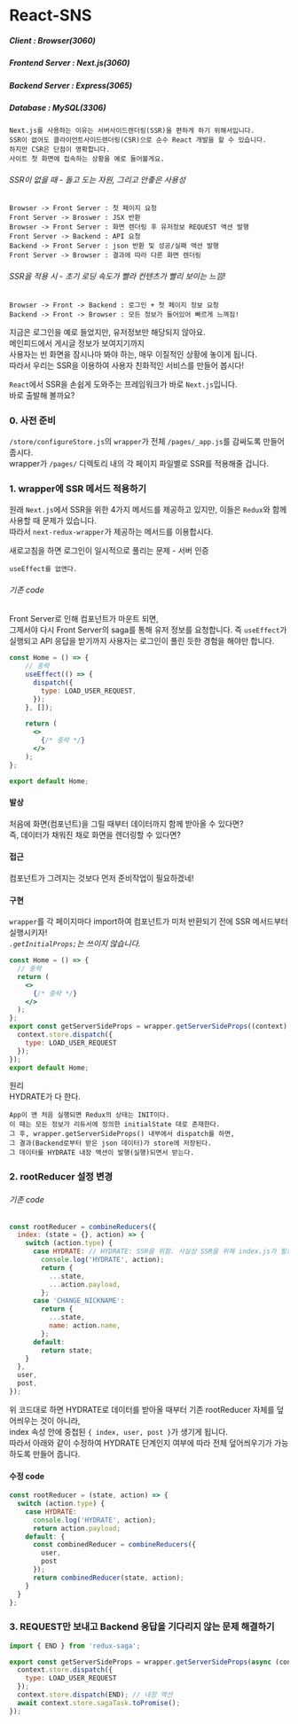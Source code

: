 # React-SNS

##### Client : Browser(3060)
##### Frontend Server : Next.js(3060)
##### Backend Server : Express(3065)
##### Database : MySQL(3306)

```
Next.js를 사용하는 이유는 서버사이드렌더링(SSR)을 편하게 하기 위해서입니다.
SSR이 없어도 클라이언트사이드렌더링(CSR)으로 순수 React 개발을 할 수 있습니다.
하지만 CSR은 단점이 명확합니다.
사이트 첫 화면에 접속하는 상황을 예로 들어볼게요.
```

###### SSR이 없을 때 - 돌고 도는 자원, 그리고 안좋은 사용성
```
Browser -> Front Server : 첫 페이지 요청
Front Server -> Broswer : JSX 반환
Browser -> Front Server : 화면 렌더링 후 유저정보 REQUEST 액션 발행
Front Server -> Backend : API 요청
Backend -> Front Server : json 반환 및 성공/실패 액션 발행
Front Server -> Browser : 결과에 따라 다른 화면 렌더링
```

###### SSR을 적용 시 - 초기 로딩 속도가 빨라 컨텐츠가 빨리 보이는 느낌!
```
Browser -> Front -> Backend : 로그인 + 첫 페이지 정보 요청
Backend -> Front -> Browser : 모든 정보가 들어있어 빠르게 느껴짐!
```

지금은 로그인을 예로 들었지만, 유저정보만 해당되지 않아요.  
메인피드에서 게시글 정보가 보여지기까지  
사용자는 빈 화면을 잠시나마 봐야 하는, 매우 이질적인 상황에 놓이게 됩니다.  
따라서 우리는 SSR을 이용하여 사용자 친화적인 서비스를 만들어 봅시다!

`React`에서 SSR을 손쉽게 도와주는 프레임워크가 바로 `Next.js`입니다.  
바로 출발해 볼까요?

### 0. 사전 준비
`/store/configureStore.js`의 `wrapper`가 전체 `/pages/_app.js`를 감싸도록 만들어 줍시다.  
wrapper가 `/pages/` 디렉토리 내의 각 페이지 파일별로 SSR를 적용해줄 겁니다.

### 1. wrapper에 SSR 메서드 적용하기
원래 `Next.js`에서 SSR을 위한 4가지 메서드를 제공하고 있지만, 이들은 `Redux`와 함께 사용할 때 문제가 있습니다.  
따라서 `next-redux-wrapper`가 제공하는 메서드를 이용합시다.  

새로고침을 하면 로그인이 일시적으로 풀리는 문제 - 서버 인증

```
useEffect를 없앤다.
```

###### 기존 code  
Front Server로 인해 컴포넌트가 마운트 되면,  
그제서야 다시 Front Server의 saga를 통해 유저 정보를 요청합니다.
즉 `useEffect`가 실행되고 API 응답을 받기까지 사용자는 로그인이 풀린 듯한 경험을 해야만 합니다. 
```jsx
const Home = () => {
    // 중략
    useEffect(() => {
      dispatch({
        type: LOAD_USER_REQUEST,
      });
    }, []);
    
    return (
      <>
        {/* 중략 */}
      </>
    );
};

export default Home;
```

#### 발상  
처음에 화면(컴포넌트)을 그릴 때부터 데이터까지 함께 받아올 수 있다면?  
즉, 데이터가 채워진 채로 화면을 렌더링할 수 있다면?

#### 접근  
컴포넌트가 그려지는 것보다 먼저 준비작업이 필요하겠네!

#### 구현  
`wrapper`를 각 페이지마다 import하여 컴포넌트가 미처 반환되기 전에 SSR 메서드부터 실행시키자!  
*`.getInitialProps;`는 쓰이지 않습니다.*
```jsx
const Home = () => {
  // 중략
  return (
    <>
      {/* 중략 */}
    </>
  );
};
export const getServerSideProps = wrapper.getServerSideProps((context) => {
  context.store.dispatch({
    type: LOAD_USER_REQUEST
  });
});
export default Home;
```

원리  
HYDRATE가 다 한다.
```
App이 맨 처음 실행되면 Redux의 상태는 INIT이다.
이 때는 모든 정보가 리듀서에 정의한 initialState 대로 존재한다.
그 후, wrapper.getServerSideProps() 내부에서 dispatch를 하면,
그 결과(Backend로부터 받은 json 데이터)가 store에 저장된다.
그 데이터를 HYDRATE 내장 액션이 발행(실행)되면서 받는다. 
```

### 2. rootReducer 설정 변경

###### 기존 code

```js
const rootReducer = combineReducers({
  index: (state = {}, action) => {
    switch (action.type) {
      case HYDRATE: // HYDRATE: SSR을 위함. 사실상 SSR을 위해 index.js가 필요.
        console.log('HYDRATE', action);
        return {
          ...state,
          ...action.payload,
        };
      case 'CHANGE_NICKNAME':
        return {
          ...state,
          name: action.name,
        };
      default:
        return state;
    }
  },
  user,
  post,
});
```

위 코드대로 하면 HYDRATE로 데이터를 받아올 때부터 기존 rootReducer 자체를 덮어씌우는 것이 아니라,  
index 속성 안에 중첩된 `{ index, user, post }`가 생기게 됩니다.  
따라서 아래와 같이 수정하여 HYDRATE 단계인지 여부에 따라 전체 덮어씌우기가 가능하도록 만들어 줍니다.

#### 수정 code
```js
const rootReducer = (state, action) => {
  switch (action.type) {
    case HYDRATE:
      console.log('HYDRATE', action);
      return action.payload;
    default: {
      const combinedReducer = combineReducers({
        user,
        post
      });
      return combinedReducer(state, action);
    }
  }
};
```

### 3. REQUEST만 보내고 Backend 응답을 기다리지 않는 문제 해결하기

```js
import { END } from 'redux-saga';

export const getServerSideProps = wrapper.getServerSideProps(async (context) => {
  context.store.dispatch({
    type: LOAD_USER_REQUEST
  });
  context.store.dispatch(END); // 내장 액션
  await context.store.sagaTask.toPromise();
});
```